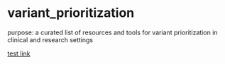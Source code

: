 # variant_prioritization
purpose: a curated list of resources and tools for variant prioritization in clinical and research settings

[test link](aggregate/index.html)
